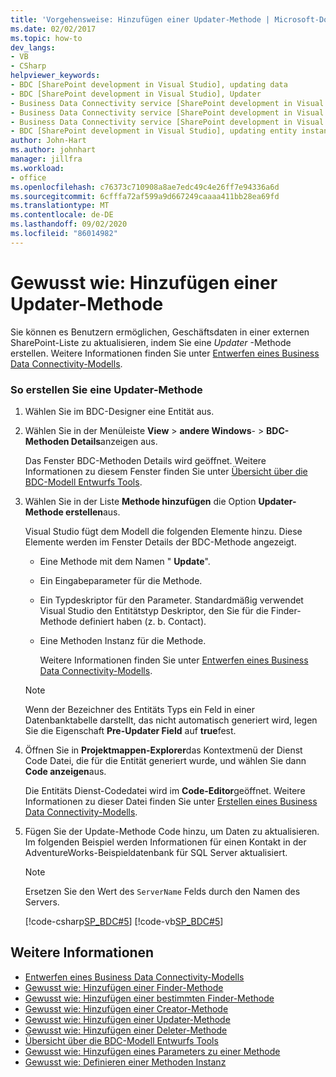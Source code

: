 ```yaml
---
title: 'Vorgehensweise: Hinzufügen einer Updater-Methode | Microsoft-Dokumentation'
ms.date: 02/02/2017
ms.topic: how-to
dev_langs:
- VB
- CSharp
helpviewer_keywords:
- BDC [SharePoint development in Visual Studio], updating data
- BDC [SharePoint development in Visual Studio], Updater
- Business Data Connectivity service [SharePoint development in Visual Studio], updating data
- Business Data Connectivity service [SharePoint development in Visual Studio], Updater
- Business Data Connectivity service [SharePoint development in Visual Studio], updating entity instances
- BDC [SharePoint development in Visual Studio], updating entity instances
author: John-Hart
ms.author: johnhart
manager: jillfra
ms.workload:
- office
ms.openlocfilehash: c76373c710908a8ae7edc49c4e26ff7e94336a6d
ms.sourcegitcommit: 6cfffa72af599a9d667249caaaa411bb28ea69fd
ms.translationtype: MT
ms.contentlocale: de-DE
ms.lasthandoff: 09/02/2020
ms.locfileid: "86014982"
---
```

# <a name="how-to-add-an-updater-method"></a>Gewusst wie: Hinzufügen einer Updater-Methode
  Sie können es Benutzern ermöglichen, Geschäftsdaten in einer externen SharePoint-Liste zu aktualisieren, indem Sie eine *Updater* -Methode erstellen. Weitere Informationen finden Sie unter [Entwerfen eines Business Data Connectivity-Modells](../sharepoint/designing-a-business-data-connectivity-model.md).

### <a name="to-create-an-updater-method"></a>So erstellen Sie eine Updater-Methode

1. Wählen Sie im BDC-Designer eine Entität aus.

2. Wählen Sie in der Menüleiste **View**  >  **andere Windows**-  >  **BDC-Methoden Details**anzeigen aus.

    Das Fenster BDC-Methoden Details wird geöffnet. Weitere Informationen zu diesem Fenster finden Sie unter [Übersicht über die BDC-Modell Entwurfs Tools](../sharepoint/bdc-model-design-tools-overview.md).

3. Wählen Sie in der Liste **Methode hinzufügen** die Option **Updater-Methode erstellen**aus.

    Visual Studio fügt dem Modell die folgenden Elemente hinzu. Diese Elemente werden im Fenster Details der BDC-Methode angezeigt.

   - Eine Methode mit dem Namen " **Update**".

   - Ein Eingabeparameter für die Methode.

   - Ein Typdeskriptor für den Parameter. Standardmäßig verwendet Visual Studio den Entitätstyp Deskriptor, den Sie für die Finder-Methode definiert haben (z. b. Contact).

   - Eine Methoden Instanz für die Methode.

     Weitere Informationen finden Sie unter [Entwerfen eines Business Data Connectivity-Modells](../sharepoint/designing-a-business-data-connectivity-model.md).

   > [!NOTE]
   > Wenn der Bezeichner des Entitäts Typs ein Feld in einer Datenbanktabelle darstellt, das nicht automatisch generiert wird, legen Sie die Eigenschaft **Pre-Updater Field** auf **true**fest.

4. Öffnen Sie in **Projektmappen-Explorer**das Kontextmenü der Dienst Code Datei, die für die Entität generiert wurde, und wählen Sie dann **Code anzeigen**aus.

    Die Entitäts Dienst-Codedatei wird im **Code-Editor**geöffnet. Weitere Informationen zu dieser Datei finden Sie unter [Erstellen eines Business Data Connectivity-Modells](../sharepoint/creating-a-business-data-connectivity-model.md).

5. Fügen Sie der Update-Methode Code hinzu, um Daten zu aktualisieren. Im folgenden Beispiel werden Informationen für einen Kontakt in der AdventureWorks-Beispieldatenbank für SQL Server aktualisiert.

   > [!NOTE]
   > Ersetzen Sie den Wert des `ServerName` Felds durch den Namen des Servers.

    [!code-csharp[SP_BDC#5](../sharepoint/codesnippet/CSharp/SP_BDC/bdcmodel1/contactservice.cs#5)]
    [!code-vb[SP_BDC#5](../sharepoint/codesnippet/VisualBasic/sp_bdc/bdcmodel1/contactservice.vb#5)]

## <a name="see-also"></a>Weitere Informationen
- [Entwerfen eines Business Data Connectivity-Modells](../sharepoint/designing-a-business-data-connectivity-model.md)
- [Gewusst wie: Hinzufügen einer Finder-Methode](../sharepoint/how-to-add-a-finder-method.md)
- [Gewusst wie: Hinzufügen einer bestimmten Finder-Methode](../sharepoint/how-to-add-a-specific-finder-method.md)
- [Gewusst wie: Hinzufügen einer Creator-Methode](../sharepoint/how-to-add-a-creator-method.md)
- [Gewusst wie: Hinzufügen einer Updater-Methode](../sharepoint/how-to-add-an-updater-method.md)
- [Gewusst wie: Hinzufügen einer Deleter-Methode](../sharepoint/how-to-add-a-deleter-method.md)
- [Übersicht über die BDC-Modell Entwurfs Tools](../sharepoint/bdc-model-design-tools-overview.md)
- [Gewusst wie: Hinzufügen eines Parameters zu einer Methode](../sharepoint/how-to-add-a-parameter-to-a-method.md)
- [Gewusst wie: Definieren einer Methoden Instanz](../sharepoint/how-to-define-a-method-instance.md)

